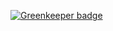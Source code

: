 
[![Greenkeeper badge](https://badges.greenkeeper.io/kirangadhave/upset2.0server.svg)](https://greenkeeper.io/)
